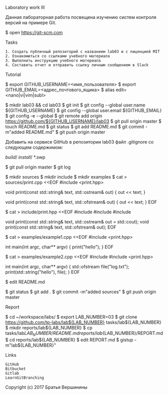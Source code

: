 Laboratory work III

Данная лабораторная работа посвещена изучению систем контроля версий на примере Git.

$ open https://git-scm.com

Tasks

    1. Создать публичный репозиторий с названием lab03 и с лиценцией MIT
    2. Ознакомиться со ссылками учебного материала
    3. Выполнить инструкцию учебного материала
    4. Составить отчет и отправить ссылку личным сообщением в Slack

Tutorial

$ export GITHUB_USERNAME=<имя_пользователя>
$ export GITHUB_EMAIL=<адрес_почтового_ящика>
$ alias edit=<nano|vi|vim|subl>

$ mkdir lab03 && cd lab03
$ git init
$ git config --global user.name ${GITHUB_USERNAME}
$ git config --global user.email ${GITHUB_EMAIL}
$ git config -e --global
$ git remote add origin https://github.com/${GITHUB_USERNAME}/lab03
$ git pull origin master
$ touch README.md
$ git status
$ git add README.md
$ git commit -m"added README.md"
$ git push origin master

Добавить на сервисе GitHub в репозитории lab03 файл .gitignore со следующем содержимом:

*build*/
*install*/
*.swp

$ git pull origin master
$ git log

$ mkdir sources
$ mkdir include
$ mkdir examples
$ cat > sources/print.cpp <<EOF
#include <print.hpp>

void print(const std::string& text, std::ostream& out) {
  out << text;
}

void print(const std::string& text, std::ofstream& out) {
  out << text;
}
EOF

$ cat > include/print.hpp <<EOF
#include <string>
#include <fstream>
#include <iostream>

void print(const std::string& text, std::ostream& out = std::cout);
void print(const std::string& text, std::ofstream& out);
EOF

$ cat > examples/example1.cpp <<EOF
#include <print.hpp>

int main(int argc, char** argv) {
  print("hello");
}
EOF

$ cat > examples/example2.cpp <<EOF
#include <fstream>
#include <print.hpp>

int main(int argc, char** argv) {
  std::ofstream file("log.txt");
  print(std::string("hello"), file);
}
EOF

$ edit README.md

$ git status
$ git add .
$ git commit -m"added sources"
$ git push origin master

Report

$ cd ~/workspace/labs/
$ export LAB_NUMBER=03
$ git clone https://github.com/tp-labs/lab${LAB_NUMBER} tasks/lab${LAB_NUMBER}
$ mkdir reports/lab${LAB_NUMBER}
$ cp tasks/lab${LAB_NUMBER}/README.md reports/lab${LAB_NUMBER}/REPORT.md
$ cd reports/lab${LAB_NUMBER}
$ edit REPORT.md
$ gistup -m"lab${LAB_NUMBER}"

Links

    GitHub
    Bitbucket
    Gitlab
    LearnGitBranching

Copyright (c) 2017 Братья Вершинины
